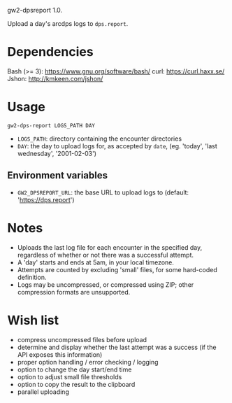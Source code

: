 gw2-dpsreport 1.0.

Upload a day's arcdps logs to `dps.report`.

# Dependencies

Bash (>= 3): https://www.gnu.org/software/bash/
curl: https://curl.haxx.se/
Jshon: http://kmkeen.com/jshon/

# Usage

`gw2-dps-report LOGS_PATH DAY`

- `LOGS_PATH`: directory containing the encounter directories
- `DAY`: the day to upload logs for, as accepted by `date`, (eg. 'today',
  'last wednesday', '2001-02-03')

## Environment variables

- `GW2_DPSREPORT_URL`: the base URL to upload logs to (default:
  'https://dps.report')

# Notes

- Uploads the last log file for each encounter in the specified day, regardless
  of whether or not there was a successful attempt.
- A 'day' starts and ends at 5am, in your local timezone.
- Attempts are counted by excluding 'small' files, for some hard-coded
  definition.
- Logs may be uncompressed, or compressed using ZIP; other compression formats
  are unsupported.

# Wish list

- compress uncompressed files before upload
- determine and display whether the last attempt was a success (if the API
  exposes this information)
- proper option handling / error checking / logging
- option to change the day start/end time
- option to adjust small file thresholds
- option to copy the result to the clipboard
- parallel uploading

